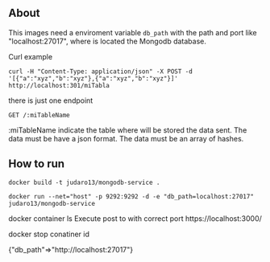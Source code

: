 ## About

This images need a enviroment variable
``
db_path
``
with the path and port like "localhost:27017", where is located the Mongodb database.

Curl example
```
curl -H "Content-Type: application/json" -X POST -d '[{"a":"xyz","b":"xyz"},{"a":"xyz","b":"xyz"}]' http://localhost:301/miTabla
```

there is just one endpoint
```
GET /:miTableName
```
:miTableName indicate the table where will be stored the data sent.
The data must be have a json format.
The data must be an array of hashes.

## How to run

```
docker build -t judaro13/mongodb-service .

docker run --net="host" -p 9292:9292 -d -e "db_path=localhost:27017" judaro13/mongodb-service
```

docker container ls
Execute post to  with correct port https://localhost:3000/


docker stop conatiner id


{"db_path"=>"http://localhost:27017"}
